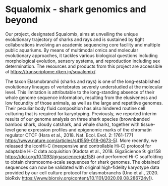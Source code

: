 # Squalomix - shark genomics and beyond

Our project, designated Squalomix, aims at unveiling the unique evolutionary trajectory of sharks and rays and is sustained by tight collaborations involving an academic sequencing core facility and multiple public aquariums. By means of multimodal omics and molecular evolutionary approaches, it tackles various biological questions including morphological evolution, sensory systems, and reproduction including sex determination. The resources and products from this project are accessible at https://transcriptome.riken.jp/squalomix/.

The taxon Elasmobranchii (sharks and rays) is one of the long-established evolutionary lineages of vertebrates severely understudied at the molecular level. This limitation is attributable to the long-standing absence of their whole genome sequence information, resulting from the elusiveness and low fecundity of those animals, as well as the large and repetitive genomes. Their peculiar body fluid composition has also hindered routine cell culturing that is required for karyotyping. Previously, we reported interim results of our genome analysis on three shark species (brownbanded bamboo shark, cloudy catshark, and whale shark), together with tissue-level gene expression profiles and epigenomic marks of the chromatin regulator CTCF (Hara et al., 2018. Nat. Ecol. Evol. 2: 1761-1771 https://www.nature.com/articles/s41559-018-0673-5). More recently, we released the iconHi-C (inexpensive and controllable Hi-C) protocol for adaptable Hi-C data acquisition (Kadota et al., 2018. GigaScience 9: giz158 https://doi.org/10.1093/gigascience/giz158) and performed Hi-C scaffolding to obtain chromosome-scale sequences for shark genomes. The obtained sequences can now be validated with original high-fidelity karyotype data provided by our cell culture protocol for elasmobranchs (Uno et al., 2020. bioRxiv https://www.biorxiv.org/content/10.1101/2020.09.08.286724v1). 
